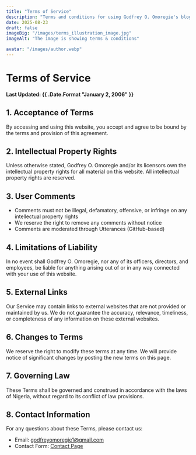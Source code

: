 ```yaml
---
title: "Terms of Service"
description: "Terms and conditions for using Godfrey O. Omoregie's blog website."
date: 2025-08-23
draft: false
imageBig: "/images/terms_illustration_image.jpg"
imageAlt: "The image is showing terms & conditions"

avatar: "/images/author.webp"
---
```


# Terms of Service

**Last Updated: {{ .Date.Format "January 2, 2006" }}**

## 1. Acceptance of Terms

By accessing and using this website, you accept and agree to be bound by the terms and provision of this agreement.

## 2. Intellectual Property Rights

Unless otherwise stated, Godfrey O. Omoregie and/or its licensors own the intellectual property rights for all material on this website. All intellectual property rights are reserved.

## 3. User Comments

- Comments must not be illegal, defamatory, offensive, or infringe on any intellectual property rights
- We reserve the right to remove any comments without notice
- Comments are moderated through Utterances (GitHub-based)

## 4. Limitations of Liability

In no event shall Godfrey O. Omoregie, nor any of its officers, directors, and employees, be liable for anything arising out of or in any way connected with your use of this website.

## 5. External Links

Our Service may contain links to external websites that are not provided or maintained by us. We do not guarantee the accuracy, relevance, timeliness, or completeness of any information on these external websites.

## 6. Changes to Terms

We reserve the right to modify these terms at any time. We will provide notice of significant changes by posting the new terms on this page.

## 7. Governing Law

These Terms shall be governed and construed in accordance with the laws of Nigeria, without regard to its conflict of law provisions.

## 8. Contact Information

For any questions about these Terms, please contact us:
- Email: [godfreyomoregie1@gmail.com](mailto:godfreyomoregie1@gmail.com)
- Contact Form: [Contact Page](/contact/)